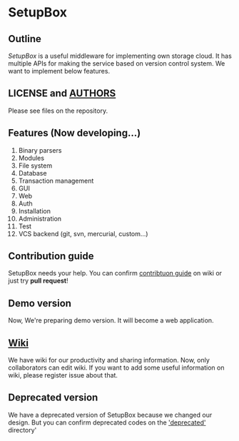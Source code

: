 # SetupBox
## Outline
*SetupBox* is a useful middleware for implementing own storage cloud. It has multiple APIs for making the service based on version control system. We want to implement below features.

## LICENSE and [AUTHORS](https://github.com/maxtortime/SetupBox/blob/master/AUTHORS)
Please see files on the repository.

## Features (Now developing...)
1. Binary parsers
2. Modules
3. File system
4. Database
5. Transaction management
6. GUI
7. Web
8. Auth
9. Installation
10. Administration
11. Test
12. VCS backend (git, svn, mercurial, custom...)

## Contribution guide
SetupBox needs your help. You can confirm [contribtuon guide](https://github.com/maxtortime/SetupBox/wiki/Contribution-guide) on wiki or just try **pull request**!

## Demo version
Now, We're preparing demo version. It will become a web application.

## [Wiki](https://github.com/maxtortime/SetupBox/wiki)
We have wiki for our productivity and sharing information. Now, only collaborators can edit wiki. If you want to add some useful information on wiki, please register issue about that.

## Deprecated version
We have a deprecated version of SetupBox because we changed our design. But you can confirm deprecated codes on the ['deprecated'](https://github.com/maxtortime/SetupBox/tree/master/deprecated) directory'
